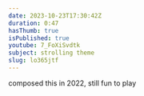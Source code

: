 ```yaml
---
date: 2023-10-23T17:30:42Z
duration: 0:47
hasThumb: true
isPublished: true
youtube: 7_FoXiSvdtk
subject: strolling theme
slug: lo365jtf
---
```

composed this in 2022, still fun to play
